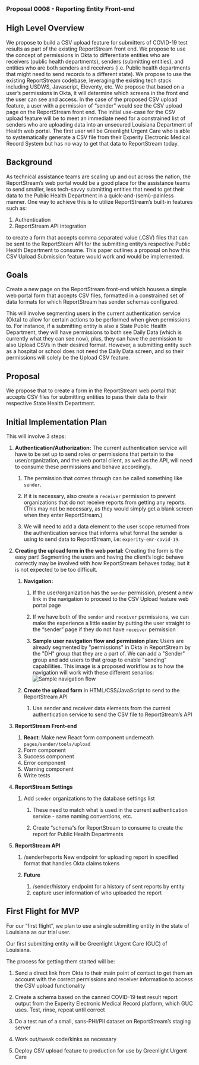 ### Proposal 0008 - Reporting Entity Front-end
## High Level Overview

We propose to build a CSV upload feature for submitters of COVID-19 test results as part of the existing ReportStream
front end. We propose to use the concept of permissions in Okta to differentiate entities who are receivers (public
health departments), senders (submitting entities), and entities who are both senders and receivers (i.e. Public health
departments that might need to send records to a different state). We propose to use the existing ReportStream codebase,
leveraging the existing tech stack including USDWS, Javascript, Eleventy, etc. We propose that based on a user’s
permissions in Okta, it will determine which screens in the front end the user can see and access. In the case of the
proposed CSV upload feature, a user with a permission of “sender” would see the CSV upload page on the ReportStream
front end. The initial use-case for the CSV upload feature will be to meet an immediate need for a constrained list of
senders who are uploading data into an unsecured Louisiana Department of Health web portal. The first user will be
Greenlight Urgent Care who is able to systematically generate a CSV file from their Experity Electronic Medical Record
System but has no way to get that data to ReportStream today.

## Background

As technical assistance teams are scaling up and out across the nation, the ReportStream’s web portal would be a good
place for the assistance teams to send smaller, less tech-savvy submitting entities that need to get their data to the
Public Health Department in a quick-and-(semi)-painless manner. One way to achieve this is to utilize ReportStream’s
built-in features such as:

  1. Authentication
  2. ReportStream API integration 

to create a form that accepts comma separated value (.CSV) files that can be
sent to the ReportSteam API for the submitting entity’s respective Public Health Department to consume. This paper
outlines a proposal on how this CSV Upload Submission feature would work and would be implemented.

## Goals

Create a new page on the ReportStream front-end which houses a simple web portal form that accepts CSV files, formatted
in a constrained set of data formats for which ReportStream has sender schemas configured.

This will involve segmenting users in the current authentication service (Okta) to allow for certain actions to be performed when given
permissions to. For instance, if a submitting entity is also a State Public Health Department, they will have
permissions to both see Daily Data (which is currently what they can see now), plus, they can have the permission to
also Upload CSVs in their desired format. However, a submitting entity such as a hospital or school does not need the
Daily Data screen, and so their permissions will solely be the Upload CSV feature.

## Proposal

We propose that to create a form in the ReportStream web portal that accepts CSV files for submitting entities to pass
their data to their respective State Health Department.

## Initial Implementation Plan

This will involve 3 steps:
1. **Authentication/Authorization:** The current authentication service will have to be set up to send roles or permissions that
pertain to the user/organization, and the web portal client, as well as the API, will need to consume these permissions
and behave accordingly.

    1. The permission that comes through can be called something like `sender`.

    2. If it is necessary, also create a `receiver`
permission to prevent organizations that do not receive reports from getting any reports. (This may not be necessary, as
they would simply get a blank screen when they enter ReportStream.)

    3. We will need to add a data element to the user scope returned from the authentication service that informs what format
the sender is using to send data to ReportStream, i.e: `experity-emr-covid-19`. 

2. **Creating the upload form in the web
portal:** Creating the form is the easy part! Segmenting the users and having the client’s logic behave correctly may be
involved with how ReportStream behaves today, but it is not expected to be too difficult. 

    1. **Navigation:**
     
        1. If the user/organization has the `sender` permission, present a new link in the navigation to proceed to the CSV Upload feature web portal page
     
        2. If we have both of the `sender` and `receiver`
    permissions, we can make the experience a little easier by putting the user straight to the “sender” page if they do not
    have `receiver` permission
       
        3. **Sample user navigation flow and permission plan:** Users are already segmented by "permissions" in Okta in ReportStream by the "DH" group that they are a part of. We can add a "Sender" group and add users to that group to enable "sending" capabilities. This image is a proposed workflow as to how the navigation will work with these different senarios:
           ![Sample navigation flow](https://imgur.com/RDvfqwd.png)

    2. **Create the upload form** in HTML/CSS/JavaScript to send to the ReportStream API

        1. Use sender and receiver data elements from the current authentication service to send the CSV file to ReportStream’s API
    

3. **ReportStream Front-end**
    1. **React**: Make new React form component underneath `pages/sender/tools/upload`
    2. Form component
    3. Success component
    4. Error component
    5. Warning component
    6. Write tests

4. **ReportStream Settings**
    1. Add `sender` organizations to the database settings list

        1. These need to match what is used in the current authentication service - same naming conventions, etc. 

        2. Create “schema”s for ReportStream to consume to create the report
for Public Health Departments

5. **ReportStream API**
   
    1. /sender/reports New endpoint for uploading report in specified format that handles Okta claims tokens
    2. **Future** 
       
       1. /sender/history  endpoint for a history of sent reports by entity  
       1. capture user information of who uploaded the report  

## First Flight for MVP

For our “first flight”, we plan to use a single submitting entity in the state of Louisiana as our trial user.

Our first submitting entity will be Greenlight Urgent Care (GUC) of Louisiana.

The process for getting them started will be:
1. Send a direct link from Okta to their main point of contact to get them an account with the correct permissions and
receiver information to access the CSV upload functionality 
   
2. Create a schema based on the canned COVID-19 test result
report output from the Experity Electronic Medical Record platform, which GUC uses. Test, rinse, repeat until correct 
   
3. Do a test run of a small, sans-PHI/PII dataset on ReportStream’s staging server 
   
4. Work out/tweak code/kinks as necessary
   
5. Deploy CSV upload feature to production for use by Greenlight Urgent Care
